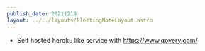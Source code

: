 ```yaml
---
publish_date: 20211218    
layout: ../../layouts/FleetingNoteLayout.astro
---
```

- Self hosted heroku like service with https://www.qovery.com/
